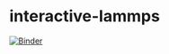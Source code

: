 # interactive-lammps

[![Binder](https://mybinder.org/badge_logo.svg)](https://mybinder.org/v2/gh/utkugurel/interactive-lammps/main)
